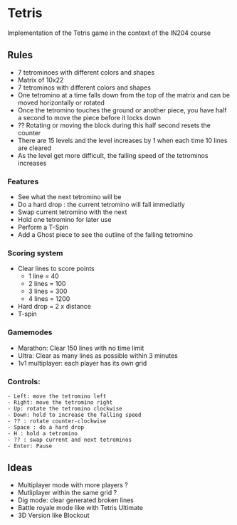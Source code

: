 # Tetris

Implementation of the Tetris game in the context of the IN204 course

## Rules
- 7 tetrominoes with different colors and shapes
- Matrix of 10x22
- 7 tetrominos with different colors and shapes
- One tetromino at a time falls down from the top of the matrix and can be moved horizontally or rotated 
- Once the tetromino touches the ground or another piece, you have half a second to move the piece before it locks down
- ?? Rotating or moving the block during this half second resets the counter
- There are 15 levels and the level increases by 1 when each time 10 lines are cleared
- As the level get more difficult, the falling speed of the tetrominos increases

### Features
- See what the next tetromino will be
- Do a hard drop : the current tetromino will fall immediatly
- Swap current tetromino with the next
- Hold one tetromino for later use
- Perform a T-Spin
- Add a Ghost piece to see the outline of the falling tetromino

### Scoring system
- Clear lines to score points
    - 1 line = 40
    - 2 lines = 100
    - 3 lines = 300
    - 4 lines = 1200
- Hard drop = 2 x distance
- T-spin


### Gamemodes
- Marathon: Clear 150 lines with no time limit
- Ultra: Clear as many lines as possible within 3 minutes
- 1v1 multiplayer: each player has its own grid

### Controls:
    - Left: move the tetromino left
    - Right: move the tetromino right
    - Up: rotate the tetromino clockwise
    - Down: hold to increase the falling speed
    - ?? : rotate counter-clockwise
    - Space : do a hard drop
    - H : hold a tetromino
    - ?? : swap current and next tetrominos
    - Enter: Pause


## Ideas
- Multiplayer mode with more players ?
- Mutliplayer within the same grid ?
- Dig mode: clear generated broken lines
- Battle royale mode like with Tetris Ultimate
- 3D Version like Blockout

